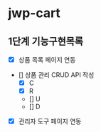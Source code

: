 # jwp-cart

## 1단계 기능구현목록
- [x] 상품 목록 페이지 연동
- [] 상품 관리 CRUD API 작성
  - [x] C
  - [x] R
  - [] U
  - [] D
- [x] 관리자 도구 페이지 연동
